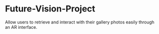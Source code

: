 # Future-Vision-Project
Allow users to retrieve and interact with their gallery photos easily through an AR interface.
